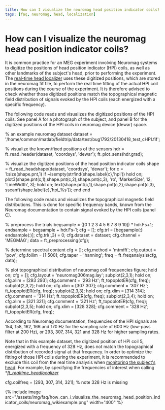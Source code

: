 ```yaml
---
title: How can I visualize the neuromag head position indicator coils?
tags: [faq, neuromag, head, localization]
---
```


# How can I visualize the neuromag head position indicator coils?

It is common practice for an MEG experiment involving Neuromag systems to digitize the positions of head position indicator (HPI) coils, as well as other landmarks of the subject's head, prior to performing the experiment. The [real-time head localizer](/getting_started/realtime_headlocalizer) uses these digitized positions, which are stored in the neuromag fif file, to perform the real time fitting of the actual HPI coil positions during the course of the experiment. It is therefore advised to check whether those digitized positions match the topographical magnetic field distribution of signals evoked by the HPI coils (each energized with a specific frequency).

The following code reads and visualizes the digitized positions of the HPI coils. See panel A for a photograph of the subject, and panel B for the digitized positions of the HPI coils in neuromag device (dewar) space.


  % an example neuromag dataset
  dataset = '/home/common/matlab/fieldtrip/data/test/bug1792/20130418_test_cHPI.fif';

  % visualize the known/fixed positions of the sensors
  hdr = ft_read_header(dataset, 'coordsys', 'dewar');
  ft_plot_sens(hdr.grad);

  % visualize the digitized positions of the head position indicator coils
  shape = ft_read_headshape(dataset, 'coordsys', 'dewar');
  for c = 1:size(shape.pnt,1)
      if ~isempty(strfind(shape.label{c},'hpi'))
          hold on;
          plot3(shape.pnt(c,1),shape.pnt(c,2),shape.pnt(c,3), 'ro', 'MarkerSize', 12, 'LineWidth', 3);
          hold on;
          text(shape.pnt(c,1),shape.pnt(c,2),shape.pnt(c,3), sscanf(shape.label{c},'hpi_%s'));
      end
  end

The following code reads and visualizes the topographical magnetic field distributions. This is done for specific frequency bands, known from the Neuromag documentation to contain signal evoked by the HPI coils (panel C).


  % preprocess the trials
  begsample = ([0 1 2 3 4 5 6 7 8 9 10]) * hdr.Fs+1;
  endsample = begsample + hdr.Fs-1;
  cfg = [];
  cfg.trl = [begsample(:) endsample(:)];
  cfg.trl(:,3) = 0;
  cfg.dataset = dataset;
  cfg.channel = 'MEGMAG';
  data = ft_preprocessing(cfg);

  % determine spectral content
  cfg = [];
  cfg.method = 'mtmfft';
  cfg.output = 'pow';
  cfg.foilim = [1 500];
  cfg.taper = 'hanning';
  freq = ft_freqanalysis(cfg, data);

  % plot topographical distribution of neuromag coil frequencies
  figure; hold on;
  cfg = [];
  cfg.layout = 'neuromag306mag.lay';
  subplot(2,3,1); hold on;
  cfg.xlim = [293 293];
  cfg.comment = '293 Hz';
  ft_topoplotER(cfg, freq);
  subplot(2,3,2); hold on;
  cfg.xlim = [307 307];
  cfg.comment = '307 Hz';
  ft_topoplotER(cfg, freq);
  subplot(2,3,3); hold on;
  cfg.xlim = [314 314];
  cfg.comment = '314 Hz';
  ft_topoplotER(cfg, freq);
  subplot(2,3,4); hold on;
  cfg.xlim = [321 321];
  cfg.comment = '321 Hz';
  ft_topoplotER(cfg, freq);
  subplot(2,3,5); hold on;
  cfg.xlim = [328 328];
  cfg.comment = '328 Hz';
  ft_topoplotER(cfg, freq);

According to Neuromag documentation, frequencies of the HPI signals are 154, 158, 162, 166 and 170 Hz for the sampling rate of 600 Hz (low-pass filter at 200 Hz), or 293, 307, 314, 321
and 328 Hz for higher sampling rates.

Note that in this example dataset, the digitized position of HPI coil 5, energized with a frequency of 328 Hz, does not match the topographical distribution of recorded signal at that frequency. In order to optimize the fitting of those HPI coils during the experiment, it is recommended to exclude this coil from the real time analysis when [monitoring the subject's head](/faq/how_can_i_monitor_a_subject_s_head_position_during_a_meg_session). For example, by specifying the frequencies of interest when calling **[ft_realtime_headlocalizer](/reference/ft_realtime_headlocalizer)*

  cfg.coilfreq = [293, 307, 314, 321]; % note 328 Hz is missing

{% include image src="/assets/img/faq/how_can_i_visualize_the_neuromag_head_position_indicator_coils/neuromag_wikiexample.png" width="400" %}
